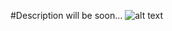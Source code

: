 #Description will be soon...
![alt text](https://github.com/vchulikov/pyroot/blob/master/Charmed_baryons_scheme/ksi_c_bars.JPG?raw=true)
